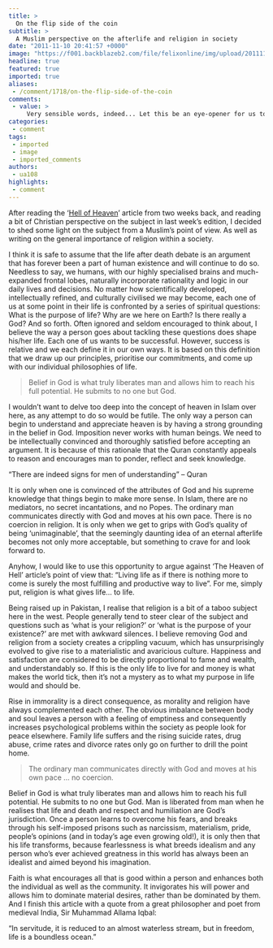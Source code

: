 ```yaml
---
title: >
  On the flip side of the coin
subtitle: >
  A Muslim perspective on the afterlife and religion in society
date: "2011-11-10 20:41:57 +0000"
image: "https://f001.backblazeb2.com/file/felixonline/img/upload/201111110955-felix-umair-aasem.jpg"
headline: true
featured: true
imported: true
aliases:
 - /comment/1718/on-the-flip-side-of-the-coin
comments:
 - value: >
     Very sensible words, indeed... Let this be an eye-opener for us to start thinking for the betterment of the greater part of us.,Thought provoking.,You could interpret that last quote in many ways. Submitting to God appears to be servitude in my eyes, only in the freedom provided by an existence unencumbered by the trivialities of worship and faith can life be truly a boundless ocean.
categories:
 - comment
tags:
 - imported
 - image
 - imported_comments
authors:
 - ua108
highlights:
 - comment
---
```


After reading the ‘[Hell of Heaven](http://felixonline.co.uk/comment/1568/the-hell-of-heaven/)’ article from two weeks back, and reading a bit of Christian perspective on the subject in last week’s edition, I decided to shed some light on the subject from a Muslim’s point of view. As well as writing on the general importance of religion within a society.

I think it is safe to assume that the life after death debate is an argument that has forever been a part of human existence and will continue to do so. Needless to say, we humans, with our highly specialised brains and much-expanded frontal lobes, naturally incorporate rationality and logic in our daily lives and decisions. No matter how scientifically developed, intellectually refined, and culturally civilised we may become, each one of us at some point in their life is confronted by a series of spiritual questions: What is the purpose of life? Why are we here on Earth? Is there really a God? And so forth. Often ignored and seldom encouraged to think about, I believe the way a person goes about tackling these questions does shape his/her life. Each one of us wants to be successful. However, success is relative and we each define it in our own ways. It is based on this definition that we draw up our principles, prioritise our commitments, and come up with our individual philosophies of life.

> Belief in God is what truly liberates man and allows him to reach his full potential. He submits to no one but God.

I wouldn’t want to delve too deep into the concept of heaven in Islam over here, as any attempt to do so would be futile. The only way a person can begin to understand and appreciate heaven is by having a strong grounding in the belief in God. Imposition never works with human beings. We need to be intellectually convinced and thoroughly satisfied before accepting an argument. It is because of this rationale that the Quran constantly appeals to reason and encourages man to ponder, reflect and seek knowledge.

“There are indeed signs for men of understanding” – Quran

It is only when one is convinced of the attributes of God and his supreme knowledge that things begin to make more sense. In Islam, there are no mediators, no secret incantations, and no Popes. The ordinary man communicates directly with God and moves at his own pace. There is no coercion in religion. It is only when we get to grips with God’s quality of being ‘unimaginable’, that the seemingly daunting idea of an eternal afterlife becomes not only more acceptable, but something to crave for and look forward to.

Anyhow, I would like to use this opportunity to argue against ‘The Heaven of Hell’ article’s point of view that: “Living life as if there is nothing more to come is surely the most fulfilling and productive way to live”. For me, simply put, religion is what gives life… to life.

Being raised up in Pakistan, I realise that religion is a bit of a taboo subject here in the west. People generally tend to steer clear of the subject and questions such as ‘what is your religion?’ or ‘what is the purpose of your existence?’ are met with awkward silences. I believe removing God and religion from a society creates a crippling vacuum, which has unsurprisingly evolved to give rise to a materialistic and avaricious culture. Happiness and satisfaction are considered to be directly proportional to fame and wealth, and understandably so. If this is the only life to live for and money is what makes the world tick, then it’s not a mystery as to what my purpose in life would and should be.

Rise in immorality is a direct consequence, as morality and religion have always complemented each other. The obvious imbalance between body and soul leaves a person with a feeling of emptiness and consequently increases psychological problems within the society as people look for peace elsewhere. Family life suffers and the rising suicide rates, drug abuse, crime rates and divorce rates only go on further to drill the point home.

> The ordinary man communicates directly with God and moves at his own pace ... no coercion.

Belief in God is what truly liberates man and allows him to reach his full potential. He submits to no one but God. Man is liberated from man when he realises that life and death and respect and humiliation are God’s jurisdiction. Once a person learns to overcome his fears, and breaks through his self-imposed prisons such as narcissism, materialism, pride, people’s opinions (and in today’s age even growing old!), it is only then that his life transforms, because fearlessness is what breeds idealism and any person who’s ever achieved greatness in this world has always been an idealist and aimed beyond his imagination.

Faith is what encourages all that is good within a person and enhances both the individual as well as the community. It invigorates his will power and allows him to dominate material desires, rather than be dominated by them. And I finish this article with a quote from a great philosopher and poet from medieval India, Sir Muhammad Allama Iqbal:

“In servitude, it is reduced to an almost waterless stream, but in freedom, life is a boundless ocean.”
